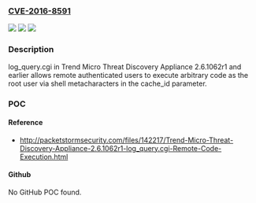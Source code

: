 ### [CVE-2016-8591](https://cve.mitre.org/cgi-bin/cvename.cgi?name=CVE-2016-8591)
![](https://img.shields.io/static/v1?label=Product&message=n%2Fa&color=blue)
![](https://img.shields.io/static/v1?label=Version&message=n%2Fa&color=blue)
![](https://img.shields.io/static/v1?label=Vulnerability&message=n%2Fa&color=brighgreen)

### Description

log_query.cgi in Trend Micro Threat Discovery Appliance 2.6.1062r1 and earlier allows remote authenticated users to execute arbitrary code as the root user via shell metacharacters in the cache_id parameter.

### POC

#### Reference
- http://packetstormsecurity.com/files/142217/Trend-Micro-Threat-Discovery-Appliance-2.6.1062r1-log_query.cgi-Remote-Code-Execution.html

#### Github
No GitHub POC found.

